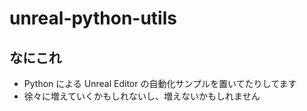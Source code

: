 # unreal-python-utils

## なにこれ
- Python による Unreal Editor の自動化サンプルを置いてたりしてます
- 徐々に増えていくかもしれないし、増えないかもしれません

